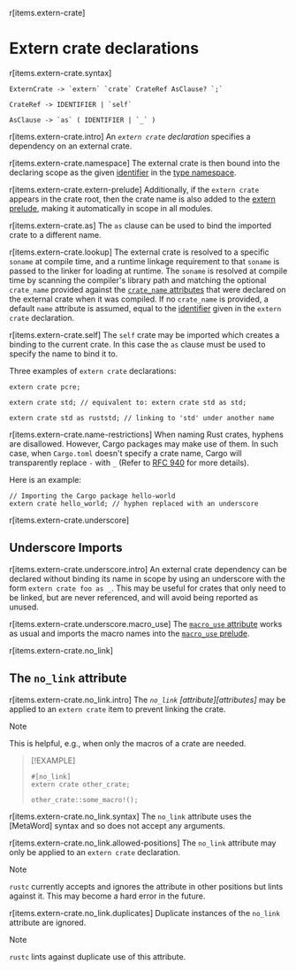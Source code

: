 r[items.extern-crate]
# Extern crate declarations

r[items.extern-crate.syntax]
```grammar,items
ExternCrate -> `extern` `crate` CrateRef AsClause? `;`

CrateRef -> IDENTIFIER | `self`

AsClause -> `as` ( IDENTIFIER | `_` )
```

r[items.extern-crate.intro]
An _`extern crate` declaration_ specifies a dependency on an external crate.

r[items.extern-crate.namespace]
The external crate is then bound into the declaring scope as the given [identifier] in the [type namespace].

r[items.extern-crate.extern-prelude]
Additionally, if the `extern crate` appears in the crate root, then the crate name is also added to the [extern prelude], making it automatically in scope in all modules.

r[items.extern-crate.as]
The `as` clause can be used to bind the imported crate to a different name.

r[items.extern-crate.lookup]
The external crate is resolved to a specific `soname` at compile time, and a
runtime linkage requirement to that `soname` is passed to the linker for
loading at runtime. The `soname` is resolved at compile time by scanning the
compiler's library path and matching the optional `crate_name` provided against
the [`crate_name` attributes] that were declared on the external crate when it was
compiled. If no `crate_name` is provided, a default `name` attribute is assumed,
equal to the [identifier] given in the `extern crate` declaration.

r[items.extern-crate.self]
The `self` crate may be imported which creates a binding to the current crate.
In this case the `as` clause must be used to specify the name to bind it to.

Three examples of `extern crate` declarations:

<!-- ignore: requires external crates -->
```rust,ignore
extern crate pcre;

extern crate std; // equivalent to: extern crate std as std;

extern crate std as ruststd; // linking to 'std' under another name
```

r[items.extern-crate.name-restrictions]
When naming Rust crates, hyphens are disallowed. However, Cargo packages may
make use of them. In such case, when `Cargo.toml` doesn't specify a crate name,
Cargo will transparently replace `-` with `_` (Refer to [RFC 940] for more
details).

Here is an example:

<!-- ignore: requires external crates -->
```rust,ignore
// Importing the Cargo package hello-world
extern crate hello_world; // hyphen replaced with an underscore
```

r[items.extern-crate.underscore]
## Underscore Imports

r[items.extern-crate.underscore.intro]
An external crate dependency can be declared without binding its name in scope
by using an underscore with the form `extern crate foo as _`. This may be
useful for crates that only need to be linked, but are never referenced, and
will avoid being reported as unused.

r[items.extern-crate.underscore.macro_use]
The [`macro_use` attribute] works as usual and imports the macro names
into the [`macro_use` prelude].

<!-- template:attributes -->
r[items.extern-crate.no_link]
## The `no_link` attribute

r[items.extern-crate.no_link.intro]
The *`no_link` [attribute][attributes]* may be applied to an `extern crate` item to prevent linking the crate.

> [!NOTE]
> This is helpful, e.g., when only the macros of a crate are needed.

> [!EXAMPLE]
> <!-- ignore: requires external crates -->
> ```rust,ignore
> #[no_link]
> extern crate other_crate;
>
> other_crate::some_macro!();
> ```

r[items.extern-crate.no_link.syntax]
The `no_link` attribute uses the [MetaWord] syntax and so does not accept any arguments.

r[items.extern-crate.no_link.allowed-positions]
The `no_link` attribute may only be applied to an `extern crate` declaration.

> [!NOTE]
> `rustc` currently accepts and ignores the attribute in other positions but lints against it. This may become a hard error in the future.

r[items.extern-crate.no_link.duplicates]
Duplicate instances of the `no_link` attribute are ignored.

> [!NOTE]
> `rustc` lints against duplicate use of this attribute.

[identifier]: ../identifiers.md
[RFC 940]: https://github.com/rust-lang/rfcs/blob/master/text/0940-hyphens-considered-harmful.md
[`macro_use` attribute]: ../macros-by-example.md#the-macro_use-attribute
[extern prelude]: ../names/preludes.md#extern-prelude
[`macro_use` prelude]: ../names/preludes.md#macro_use-prelude
[`crate_name` attributes]: ../crates-and-source-files.md#the-crate_name-attribute
[type namespace]: ../names/namespaces.md

<script>
(function() {
    var fragments = {
        "#extern-prelude": "../names/preludes.html#extern-prelude",
    };
    var target = fragments[window.location.hash];
    if (target) {
        var url = window.location.toString();
        var base = url.substring(0, url.lastIndexOf('/'));
        window.location.replace(base + "/" + target);
    }
})();
</script>
